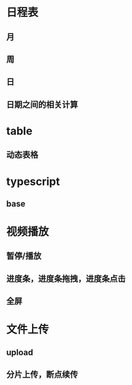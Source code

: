 # 日程表
## 月
## 周
## 日
## 日期之间的相关计算

# table
## 动态表格

# typescript
## base

# 视频播放
## 暂停/播放
## 进度条，进度条拖拽，进度条点击
## 全屏

# 文件上传
## upload
## 分片上传，断点续传

